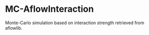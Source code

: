 # MC-AflowInteraction
Monte-Carlo simulation based on interaction strength retrieved from aflowlib.
